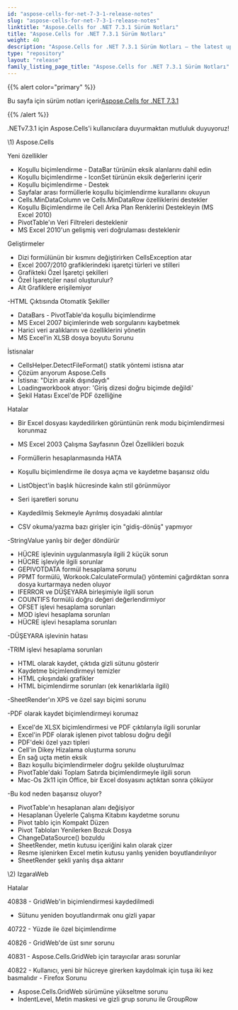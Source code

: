 ```yaml
---
id: "aspose-cells-for-net-7-3-1-release-notes"
slug: "aspose-cells-for-net-7-3-1-release-notes"
linktitle: "Aspose.Cells for .NET 7.3.1 Sürüm Notları"
title: "Aspose.Cells for .NET 7.3.1 Sürüm Notları"
weight: 40
description: "Aspose.Cells for .NET 7.3.1 Sürüm Notları – the latest updates and fixes."
type: "repository"
layout: "release"
family_listing_page_title: "Aspose.Cells for .NET 7.3.1 Sürüm Notları"
---
```

{{% alert color="primary" %}} 

 Bu sayfa için sürüm notları içerir[Aspose.Cells for .NET 7.3.1](https://releases.aspose.com/cells/net/new-releases/aspose.cells-for-.net-7.3.1/)

{{% /alert %}} 

 .NETv7.3.1 için Aspose.Cells'i kullanıcılara duyurmaktan mutluluk duyuyoruz!



\1) Aspose.Cells 



 Yeni özellikler

- Koşullu biçimlendirme - DataBar türünün eksik alanlarını dahil edin
- Koşullu biçimlendirme - IconSet türünün eksik değerlerini içerir
- Koşullu biçimlendirme - Destek
- Sayfalar arası formüllerle koşullu biçimlendirme kurallarını okuyun
- Cells.MinDataColumn ve Cells.MinDataRow özelliklerini destekler
- Koşullu Biçimlendirme ile Cell Arka Plan Renklerini Destekleyin (MS Excel 2010)
- PivotTable'ın Veri Filtreleri desteklenir
- MS Excel 2010'un gelişmiş veri doğrulaması desteklenir



 Geliştirmeler

- Dizi formülünün bir kısmını değiştirirken CellsException atar
- Excel 2007/2010 grafiklerindeki işaretçi türleri ve stilleri
- Grafikteki Özel İşaretçi şekilleri
- Özel İşaretçiler nasıl oluşturulur?
- Alt Grafiklere erişilemiyor

 -HTML Çıktısında Otomatik Şekiller

- DataBars - PivotTable'da koşullu biçimlendirme
- MS Excel 2007 biçimlerinde web sorgularını kaybetmek
- Harici veri aralıklarını ve özelliklerini yönetin
- MS Excel'in XLSB dosya boyutu Sorunu



 İstisnalar

- CellsHelper.DetectFileFormat() statik yöntemi istisna atar
- Çözüm arıyorum Aspose.Cells
- İstisna: "Dizin aralık dışındaydı"
- Loadingworkbook atıyor: 'Giriş dizesi doğru biçimde değildi'
- Şekil Hatası Excel'de PDF özelliğine



 Hatalar

- Bir Excel dosyası kaydedilirken görüntünün renk modu biçimlendirmesi korunmaz
- MS Excel 2003 Çalışma Sayfasının Özel Özellikleri bozuk
- Formüllerin hesaplanmasında HATA
- Koşullu biçimlendirme ile dosya açma ve kaydetme başarısız oldu
- ListObject'in başlık hücresinde kalın stil görünmüyor
- Seri işaretleri sorunu

 - Kaydedilmiş Sekmeyle Ayrılmış dosyadaki alıntılar

- CSV okuma/yazma bazı girişler için "gidiş-dönüş" yapmıyor

 -StringValue yanlış bir değer döndürür

- HÜCRE işlevinin uygulanmasıyla ilgili 2 küçük sorun
- HÜCRE işleviyle ilgili sorunlar
- GEPIVOTDATA formül hesaplama sorunu
- PPMT formülü, Workook.CalculateFormula() yöntemini çağırdıktan sonra dosya kurtarmaya neden oluyor
- IFERROR ve DÜŞEYARA birleşimiyle ilgili sorun
- COUNTIFS formülü doğru değeri değerlendirmiyor
- OFSET işlevi hesaplama sorunları
- MOD işlevi hesaplama sorunları
- HÜCRE işlevi hesaplama sorunları

 -DÜŞEYARA işlevinin hatası

 -TRIM işlevi hesaplama sorunları

- HTML olarak kaydet, çıktıda gizli sütunu gösterir
- Kaydetme biçimlendirmeyi temizler
- HTML çıkışındaki grafikler
- HTML biçimlendirme sorunları (ek kenarlıklarla ilgili)

 -SheetRender'ın XPS ve özel sayı biçimi sorunu

 -PDF olarak kaydet biçimlendirmeyi korumaz

- Excel'de XLSX biçimlendirmesi ve PDF çıktılarıyla ilgili sorunlar
- Excel'in PDF olarak işlenen pivot tablosu doğru değil
- PDF'deki özel yazı tipleri
- Cell'in Dikey Hizalama oluşturma sorunu
- En sağ uçta metin eksik
- Bazı koşullu biçimlendirmeler doğru şekilde oluşturulmaz
- PivotTable'daki Toplam Satırda biçimlendirmeyle ilgili sorun
- Mac-Os 2k11 için Office, bir Excel dosyasını açtıktan sonra çöküyor

-Bu kod neden başarısız oluyor?

- PivotTable'ın hesaplanan alanı değişiyor
- Hesaplanan Üyelerle Çalışma Kitabını kaydetme sorunu
- Pivot tablo için Kompakt Düzen
- Pivot Tabloları Yenilerken Bozuk Dosya
- ChangeDataSource() bozuldu
- SheetRender, metin kutusu içeriğini kalın olarak çizer
- Resme işlenirken Excel metin kutusu yanlış yeniden boyutlandırılıyor
- SheetRender şekli yanlış dışa aktarır

 \2) IzgaraWeb



 Hatalar

 40838 - GridWeb'in biçimlendirmesi kaydedilmedi

- Sütunu yeniden boyutlandırmak onu gizli yapar

 40722 - Yüzde ile özel biçimlendirme

 40826 - GridWeb'de üst sınır sorunu

 40831 - Aspose.Cells.GridWeb için tarayıcılar arası sorunlar

 40822 - Kullanıcı, yeni bir hücreye girerken kaydolmak için tuşa iki kez basmalıdır - Firefox Sorunu

- Aspose.Cells.GridWeb sürümüne yükseltme sorunu
- IndentLevel, Metin maskesi ve gizli grup sorunu ile GroupRow




